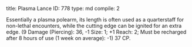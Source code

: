 title:          Plasma Lance
ID:             778
type:           md
compile:        2



Essentially a plasma polearm, its length is often used as a quarterstaff for non-lethal encounters, while the cutting edge can be ignited for an extra edge. (9 Damage (Piercing): 36, -1 Size: 1; +1 Reach: 2; Must be recharged after 8 hours of use (1 week on average): -1) 37 CP.
